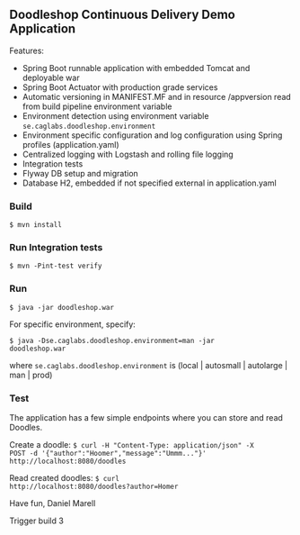 ## Doodleshop Continuous Delivery Demo Application

Features:

* Spring Boot runnable application with embedded Tomcat and deployable war
* Spring Boot Actuator with production grade services
* Automatic versioning in MANIFEST.MF and in resource /appversion read from build pipeline environment variable
* Environment detection using environment variable <code>se.caglabs.doodleshop.environment</code>
* Environment specific configuration and log configuration using Spring profiles (application.yaml)
* Centralized logging with Logstash and rolling file logging
* Integration tests
* Flyway DB setup and migration
* Database H2, embedded if not specified external in application.yaml
 
### Build

<code>$ mvn install</code>

### Run Integration tests

<code>$ mvn -Pint-test verify</code>

### Run

<code>$ java -jar doodleshop.war</code>

For specific environment, specify:

<code>$ java -Dse.caglabs.doodleshop.environment=man -jar doodleshop.war</code>

where <code>se.caglabs.doodleshop.environment</code> is (local | autosmall | autolarge | man | prod)

### Test

The application has a few simple endpoints where you can store and read Doodles.

Create a doodle:
<code>$ curl -H "Content-Type: application/json" -X POST -d '{"author":"Hoomer","message":"Ummm..."}' http://localhost:8080/doodles</code>

Read created doodles:
<code>$ curl http://localhost:8080/doodles?author=Homer</code>

Have fun,
Daniel Marell

Trigger build 3
